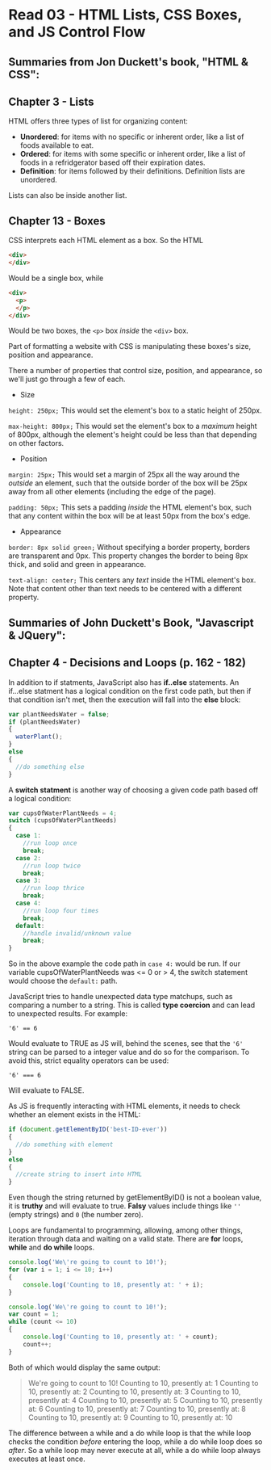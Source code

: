 # Read 03 - HTML Lists, CSS Boxes, and JS Control Flow

## Summaries from Jon Duckett's book, "HTML & CSS":

## Chapter 3 - Lists

HTML offers three types of list for organizing content:

* **Unordered**: for items with no specific or inherent order, like a list of foods available to eat.
* **Ordered**: for items with some specific or inherent order, like a list of foods in a refridgerator based off their expiration dates.
* **Definition**: for items followed by their definitions. Definition lists are unordered.

Lists can also be inside another list.

## Chapter 13 - Boxes

CSS interprets each HTML element as a box. So the HTML

```HTML
<div>
</div>
```

Would be a single box, while

```HTML
<div>
  <p>
  </p>
</div>
```

Would be two boxes, the `<p>` box *inside* the `<div>` box.

Part of formatting a website with CSS is manipulating these boxes's size, position and appearance.

There a number of properties that control size, position, and appearance, so we'll just go through a few of each.

* Size

`height: 250px;`
This would set the element's box to a static height of 250px.

`max-height: 800px;`
This would set the element's box to a *maximum* height of 800px, although the element's height could be less than that depending on other factors.

* Position

`margin: 25px;`
This would set a margin of 25px all the way around the *outside* an element, such that the outside border of the box will be 25px away from all other elements (including the edge of the page).

`padding: 50px;`
This sets a padding *inside* the HTML element's box, such that any content within the box will be at least 50px from the box's edge.

* Appearance

`border: 8px solid green;`
Without specifying a border property, borders are transparent and 0px. This property changes the border to being 8px thick, and solid and green in appearance.

`text-align: center;`
This centers any *text* inside the HTML element's box. Note that content other than text needs to be centered with a different property.

## Summaries of John Duckett's Book, "Javascript & JQuery":

## Chapter 4 - Decisions and Loops (p. 162 - 182)

In addition to if statments, JavaScript also has **if..else** statements. An if...else statment has a logical condition on the first code path, but then if that condition isn't met, then the execution will fall into the **else** block:

```JavaScript
var plantNeedsWater = false;
if (plantNeedsWater)
{
  waterPlant();
}
else
{
  //do something else
}
```

A **switch statment** is another way of choosing a given code path based off a logical condition:

```JavaScript
var cupsOfWaterPlantNeeds = 4;
switch (cupsOfWaterPlantNeeds)
{
  case 1:
    //run loop once
    break;
  case 2:
    //run loop twice
    break;
  case 3:
    //run loop thrice
    break;
  case 4:
    //run loop four times
    break;
  default:
    //handle invalid/unknown value
    break;
}
```

So in the above example the code path in `case 4:` would be run. If our variable cupsOfWaterPlantNeeds was <= 0 or > 4, the switch statement would choose the `default:` path.

JavaScript tries to handle unexpected data type matchups, such as comparing a number to a string. This is called **type coercion** and can lead to unexpected results. For example:

`'6' == 6`

Would evaluate to TRUE as JS will, behind the scenes, see that the `'6'` string can be parsed to a integer value and do so for the comparison. To avoid this, strict equality operators can be used:

`'6' === 6`

Will evaluate to FALSE.

As JS is frequently interacting with HTML elements, it needs to check whether an element exists in the HTML:

```JavaScript
if (document.getElementByID('best-ID-ever'))
{
  //do something with element
}
else
{
  //create string to insert into HTML
}
```

Even though the string returned by getElementByID() is not a boolean value, it is **truthy** and will evaluate to true. **Falsy** values include things like `''` (empty strings) and `0` (the number zero).

Loops are fundamental to programming, allowing, among other things, iteration through data and waiting on a valid state. There are **for** loops, **while** and **do while** loops.

```javascript
console.log('We\'re going to count to 10!');
for (var i = 1; i <= 10; i++)
{
    console.log('Counting to 10, presently at: ' + i);
}
```

```javascript
console.log('We\'re going to count to 10!');
var count = 1;
while (count <= 10)
{
    console.log('Counting to 10, presently at: ' + count);
    count++;
}
```

Both of which would display the same output:

> We're going to count to 10!
> Counting to 10, presently at: 1
> Counting to 10, presently at: 2
> Counting to 10, presently at: 3
> Counting to 10, presently at: 4
> Counting to 10, presently at: 5
> Counting to 10, presently at: 6
> Counting to 10, presently at: 7
> Counting to 10, presently at: 8
> Counting to 10, presently at: 9
> Counting to 10, presently at: 10

The difference between a while and a do while loop is that the while loop checks the condition *before* entering the loop, while a do while loop does so *after*. So a while loop may never execute at all, while a do while loop always executes at least once.